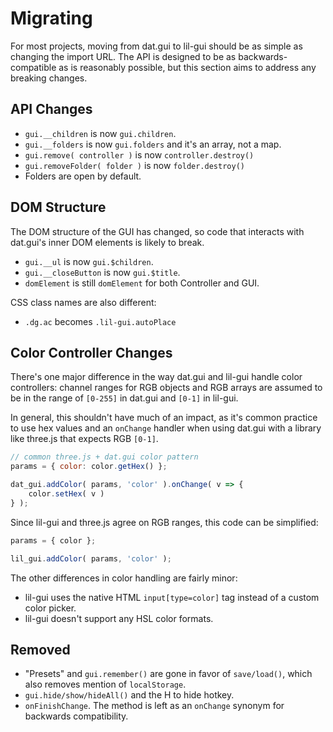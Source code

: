 # Migrating

For most projects, moving from dat.gui to lil-gui should be as simple as changing
the import URL. The API is designed to be as backwards-compatible as is reasonably possible, but this
section aims to address any breaking changes.

## API Changes

- `gui.__children` is now `gui.children`.
- `gui.__folders` is now `gui.folders` and it's an array, not a map.
- `gui.remove( controller )` is now `controller.destroy()`
- `gui.removeFolder( folder )` is now `folder.destroy()`
- Folders are open by default.

## DOM Structure

The DOM structure of the GUI has changed, so code that interacts with dat.gui's inner DOM elements 
is likely to break. 

- `gui.__ul` is now `gui.$children`.
- `gui.__closeButton` is now `gui.$title`.
- `domElement` is still `domElement` for both Controller and GUI.

CSS class names are also different:

- `.dg.ac` becomes `.lil-gui.autoPlace`

## Color Controller Changes

There's one major difference in the way dat.gui and lil-gui handle color controllers: channel ranges
for RGB objects and RGB arrays are assumed to be in the range of `[0-255]` in dat.gui and `[0-1]` in
lil-gui. 

In general, this shouldn't have much of an impact, as it's common practice to use hex values 
and an `onChange` handler when using dat.gui with a library like three.js that expects RGB `[0-1]`.

```js
// common three.js + dat.gui color pattern
params = { color: color.getHex() };

dat_gui.addColor( params, 'color' ).onChange( v => {
    color.setHex( v ) 
} );
```

Since lil-gui and three.js agree on RGB ranges, this code can be simplified:

```js
params = { color };

lil_gui.addColor( params, 'color' );
```

The other differences in color handling are fairly minor: 

- lil-gui uses the native HTML `input[type=color]` tag instead of a custom color picker.
- lil-gui doesn't support any HSL color formats.

## Removed

- "Presets" and `gui.remember()` are gone in favor of `save/load()`, which also removes 
mention of `localStorage`.
- `gui.hide/show/hideAll()` and the <key>H</key> to hide hotkey.
- `onFinishChange`. The method is left as an `onChange` synonym for backwards 
compatibility.